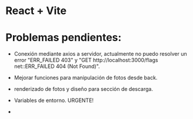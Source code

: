 # React + Vite

# Problemas pendientes:

- Conexión mediante axios a servidor, actualmente no puedo resolver un error "ERR_FAILED 403" y "GET http://localhost:3000/flags net::ERR_FAILED 404 (Not Found)".
  
- Mejorar funciones para manipulación de fotos desde back.

- renderizado de fotos y diseño para sección de descarga.

- Variables de entorno. URGENTE!

- 

